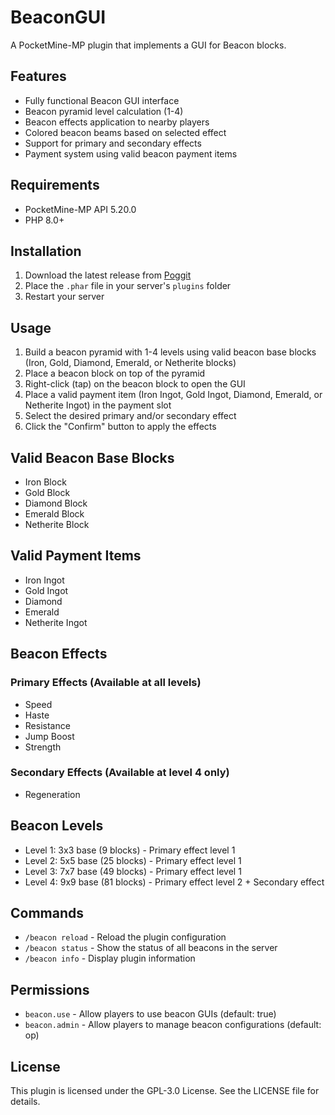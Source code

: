 # BeaconGUI

A PocketMine-MP plugin that implements a GUI for Beacon blocks.

## Features

- Fully functional Beacon GUI interface
- Beacon pyramid level calculation (1-4)
- Beacon effects application to nearby players
- Colored beacon beams based on selected effect
- Support for primary and secondary effects
- Payment system using valid beacon payment items

## Requirements

- PocketMine-MP API 5.20.0
- PHP 8.0+

## Installation

1. Download the latest release from [Poggit](https://poggit.pmmp.io/ci/Renz/Beacon)
2. Place the `.phar` file in your server's `plugins` folder
3. Restart your server

## Usage

1. Build a beacon pyramid with 1-4 levels using valid beacon base blocks (Iron, Gold, Diamond, Emerald, or Netherite blocks)
2. Place a beacon block on top of the pyramid
3. Right-click (tap) on the beacon block to open the GUI
4. Place a valid payment item (Iron Ingot, Gold Ingot, Diamond, Emerald, or Netherite Ingot) in the payment slot
5. Select the desired primary and/or secondary effect
6. Click the "Confirm" button to apply the effects

## Valid Beacon Base Blocks

- Iron Block
- Gold Block
- Diamond Block
- Emerald Block
- Netherite Block

## Valid Payment Items

- Iron Ingot
- Gold Ingot
- Diamond
- Emerald
- Netherite Ingot

## Beacon Effects

### Primary Effects (Available at all levels)

- Speed
- Haste
- Resistance
- Jump Boost
- Strength

### Secondary Effects (Available at level 4 only)

- Regeneration

## Beacon Levels

- Level 1: 3x3 base (9 blocks) - Primary effect level 1
- Level 2: 5x5 base (25 blocks) - Primary effect level 1
- Level 3: 7x7 base (49 blocks) - Primary effect level 1
- Level 4: 9x9 base (81 blocks) - Primary effect level 2 + Secondary effect

## Commands

- `/beacon reload` - Reload the plugin configuration
- `/beacon status` - Show the status of all beacons in the server
- `/beacon info` - Display plugin information

## Permissions

- `beacon.use` - Allow players to use beacon GUIs (default: true)
- `beacon.admin` - Allow players to manage beacon configurations (default: op)

## License

This plugin is licensed under the GPL-3.0 License. See the LICENSE file for details.
